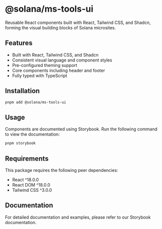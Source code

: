 # @solana/ms-tools-ui

Reusable React components built with React, Tailwind CSS, and Shadcn, forming the visual building blocks of Solana microsites.

## Features

- Built with React, Tailwind CSS, and Shadcn
- Consistent visual language and component styles
- Pre-configured theming support
- Core components including header and footer
- Fully typed with TypeScript

## Installation

```bash
pnpm add @solana/ms-tools-ui
```

## Usage

Components are documented using Storybook. Run the following command to view the documentation:

```bash
pnpm storybook
```

## Requirements

This package requires the following peer dependencies:

- React ^18.0.0
- React DOM ^18.0.0
- Tailwind CSS ^3.0.0

## Documentation

For detailed documentation and examples, please refer to our Storybook documentation.
